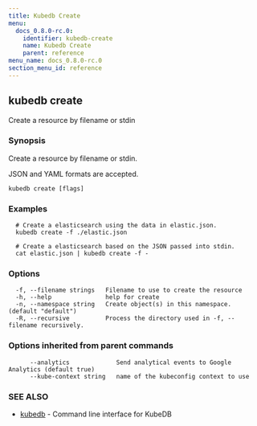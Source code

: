 ```yaml
---
title: Kubedb Create
menu:
  docs_0.8.0-rc.0:
    identifier: kubedb-create
    name: Kubedb Create
    parent: reference
menu_name: docs_0.8.0-rc.0
section_menu_id: reference
---
```

## kubedb create

Create a resource by filename or stdin

### Synopsis

Create a resource by filename or stdin. 

JSON and YAML formats are accepted.

```
kubedb create [flags]
```

### Examples

```
  # Create a elasticsearch using the data in elastic.json.
  kubedb create -f ./elastic.json
  
  # Create a elasticsearch based on the JSON passed into stdin.
  cat elastic.json | kubedb create -f -
```

### Options

```
  -f, --filename strings   Filename to use to create the resource
  -h, --help               help for create
  -n, --namespace string   Create object(s) in this namespace. (default "default")
  -R, --recursive          Process the directory used in -f, --filename recursively.
```

### Options inherited from parent commands

```
      --analytics             Send analytical events to Google Analytics (default true)
      --kube-context string   name of the kubeconfig context to use
```

### SEE ALSO

* [kubedb](/docs/0.8.0-rc.0/reference/kubedb)	 - Command line interface for KubeDB



